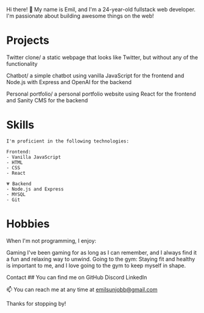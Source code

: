 Hi there! 👋
My name is Emil, and I'm a 24-year-old fullstack web developer. I'm passionate about building awesome things on the web!

# Projects

Twitter clone/
a static webpage that looks like Twitter, but without any of the functionality

Chatbot/
a simple chatbot using vanilla JavaScript for the frontend and Node.js with Express and OpenAI for the backend

Personal portfolio/
a personal portfolio website using React for the frontend and Sanity CMS for the backend

# Skills
`````
I'm proficient in the following technologies:

Frontend: 
- Vanilla JavaScript
- HTML
- CSS
- React

💗 Backend 
- Node.js and Express
- MYSQL
- Git
`````
# Hobbies
When I'm not programming, I enjoy:

Gaming
I've been gaming for as long as I can remember, and I always find it a fun and relaxing way to unwind.
Going to the gym: Staying fit and healthy is important to me, and I love going to the gym to keep myself in shape.

Contact ## 
You can find me on 
GitHub
Discord 
LinkedIn

📫 You can reach me at any time at emilsunjobb@gmail.com

Thanks for stopping by!


<!---
EmilSunden/EmilSunden is a ✨ special ✨ repository because its `README.md` (this file) appears on your GitHub profile.
You can click the Preview link to take a look at your changes.
--->
